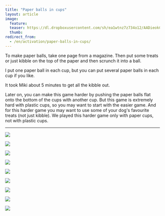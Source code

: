 ```yaml
---
title: "Paper balls in cups"
layout: article
image:
  feature:
  teaser: https://dl.dropboxusercontent.com/sh/ea1wtnz7z734o12/AADieokCzbi1g09PFFPVywzxa/aktivointi/paperipallot-mukeissa/DSC46322-245px.jpg
  thumb:
redirect_from:
  - /en/activation/paper-balls-in-cups/
---
```


To make paper balls, take one page from a magazine. Then put some treats or just kibble on the top of the paper and then scrunch it into a ball.

I put one paper ball in each cup, but you can put several paper balls in each cup if you like.

It took Miki about 5 minutes to get all the kibble out.

Later on, you can make this game harder by pushing the paper balls flat onto the bottom of the cups with another cup. But this game is extremely hard with plastic cups, so you may want to start with the easier game. And for this harder game you may want to use some of your dog's favourite treats (not just kibble). We played this harder game only with paper cups, not with plastic cups.

---

[![](https://dl.dropboxusercontent.com/sh/ea1wtnz7z734o12/AAD0QOzyZaa3MlhqjU20VVx8a/aktivointi/paperipallot-mukeissa/DSC46320-800px.jpg)](https://dl.dropboxusercontent.com/sh/ea1wtnz7z734o12/AACeaHMM9eZEHq-MtUbnKuWaa/aktivointi/paperipallot-mukeissa/DSC46320.jpg)

[![](https://dl.dropboxusercontent.com/sh/ea1wtnz7z734o12/AADgOt4ObdTxHADvQnwiQddGa/aktivointi/paperipallot-mukeissa/DSC46322-800px.jpg)](https://dl.dropboxusercontent.com/sh/ea1wtnz7z734o12/AABthI1mnGSfmZG3q_VMGlAfa/aktivointi/paperipallot-mukeissa/DSC46322.jpg)

[![](https://dl.dropboxusercontent.com/sh/ea1wtnz7z734o12/AAA7mM4fpn3fglNlPg8A_Gzoa/aktivointi/paperipallot-mukeissa/DSC46323-800px.jpg)](https://dl.dropboxusercontent.com/sh/ea1wtnz7z734o12/AACKp_HHrygVrLmlRk2rwt9Ga/aktivointi/paperipallot-mukeissa/DSC46323.jpg)

[![](https://dl.dropboxusercontent.com/sh/ea1wtnz7z734o12/AACqefK16mc8eJiYFgrsKi1Ma/aktivointi/paperipallot-mukeissa/DSC46301-800px.jpg)](https://dl.dropboxusercontent.com/sh/ea1wtnz7z734o12/AACid_jTx1nSi9lc8oqq-kMja/aktivointi/paperipallot-mukeissa/DSC46301.jpg)

[![](https://dl.dropboxusercontent.com/sh/ea1wtnz7z734o12/AABa5OYk-bVQVgqqFdEj0_Tya/aktivointi/paperipallot-mukeissa/DSC46302-800px.jpg)](https://dl.dropboxusercontent.com/sh/ea1wtnz7z734o12/AACnxdlN9Q6XvKS8LXWGJbGxa/aktivointi/paperipallot-mukeissa/DSC46302.jpg)

[![](https://dl.dropboxusercontent.com/sh/ea1wtnz7z734o12/AADNMHCRy6GKn3bQejvn1ZAza/aktivointi/paperipallot-mukeissa/DSC46309-800px.jpg)](https://dl.dropboxusercontent.com/sh/ea1wtnz7z734o12/AADRkK-GEK4pDzT0rYV_tXsRa/aktivointi/paperipallot-mukeissa/DSC46309.jpg)

[![](https://dl.dropboxusercontent.com/sh/ea1wtnz7z734o12/AADxq_2DUauoPW8oxQyocfCKa/aktivointi/paperipallot-mukeissa/DSC46324-800px.jpg)](https://dl.dropboxusercontent.com/sh/ea1wtnz7z734o12/AADKLl3W4GXofyYVv-V48toma/aktivointi/paperipallot-mukeissa/DSC46324.jpg)

[![](https://dl.dropboxusercontent.com/sh/ea1wtnz7z734o12/AADG8IULNUC5jMAXuXKD19MLa/aktivointi/paperipallot-mukeissa/DSC46333-800px.jpg)](https://dl.dropboxusercontent.com/sh/ea1wtnz7z734o12/AADA_eITRWpXDEyoo6e82zpAa/aktivointi/paperipallot-mukeissa/DSC46333.jpg)

[![](https://dl.dropboxusercontent.com/sh/ea1wtnz7z734o12/AACAiln9lj-I33H-g4sWnqjea/aktivointi/paperipallot-mukeissa/DSC46343-800px.jpg)](https://dl.dropboxusercontent.com/sh/ea1wtnz7z734o12/AAD5-OyjQijNFr8cKhDL5OWZa/aktivointi/paperipallot-mukeissa/DSC46343.jpg)
